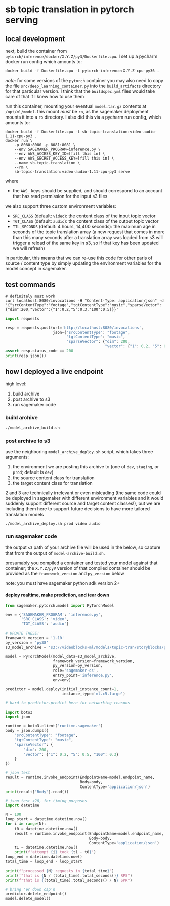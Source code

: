 # sb topic translation in pytorch serving

## local development

next, build the container from `pytorch/inference/docker/X.Y.Z/py3/Dockerfile.cpu`. I set up a pycharm docker run config
which amounts to:

```shell script
docker build -f Dockerfile.cpu -t pytorch-inference:X.Y.Z-cpu-py36 .
```

*note*: for some versions of the `pytorch` container you may also need to copy the file `src/deep_learning_container.py`
into the `build_artifacts` directory for that particular version. I think that the `buildspec.yml` files would take care
of that if I knew how to use them

run this container, mounting your eventual `model.tar.gz` contents at `/opt/ml/model`. this mount *must* be `ro`, as the
sagemaker deployment mounts it into a `ro` directory. I also did this via a pycharm run config, which amounts to:

```shell script
docker build -f Dockerfile.cpu -t sb-topic-translation:video-audio-1.11-cpu-py3 .
docker run \
    -p 8080:8080 -p 8081:8081 \
    --env SAGEMAKER_PROGRAM=inference.py \
    --env AWS_ACCESS_KEY_ID=[fill this in] \
    --env AWS_SECRET_ACCESS_KEY=[fill this in] \
    --name sb-topic-translation \
    --rm \
    sb-topic-translation:video-audio-1.11-cpu-py3 serve
```

where

+ the `AWS_` keys should be supplied, and should correspond to an account that has read permission for the input s3
  files

we also support three custom environment variables:

+ `SRC_CLASS` (default: `video`): the content class of the input topic vector
+ `TGT_CLASS` (default: `audio`): the content class of the output topic vector
+ `TTL_SECONDS` (default: 4 hours, 14,400 seconds): the maximum age in seconds of the topic translation array (a new
  request that comes in more than this many seconds after a translation array was loaded from s3 will trigger a reload
  of the same key in s3, so if that key has been updated we will refresh)

in particular, this means that we can re-use this code for other paris of source / content type by simply updating the
environment variables for the model concept in sagemaker.


## test commands

```shell script
# definitely must work
curl localhost:8080/invocations -H "Content-Type: application/json" -d '{"srcContentType":"footage","tgtContentType":"music","sparseVector":{"dim":200,"vector":{"1":0.2,"5":0.3,"100":0.5}}}'
```

```python
import requests

resp = requests.post(url='http://localhost:8080/invocations',
                     json={"srcContentType": "footage",
                           "tgtContentType": "music",
                           "sparseVector": {"dim": 200,
                                            "vector": {"1": 0.2, "5": 0.3, "100": 0.5}}})
assert resp.status_code == 200
print(resp.json())
```

## how I deployed a live endpoint

high level:

1. build archive
1. post archive to s3
1. run sagemaker code

### build archive

```shell
./model_archive_build.sh
```

### post archive to s3

use the neighboring `model_archive_deploy.sh` script, which takes three arguments:

1. the environment we are posting this archive to (one of `dev`, `staging`, or `prod`; default is `dev`)
2. the source content class for translation
3. the target content class for translation

2 and 3 are technically irrelevant or even misleading (the same code could be deployed in sagemaker with different
environment variables and it would suddenly support different source and target content classes!), but we are including
them here to support future decisions to have more tailored translation models

```shell
./model_archive_deploy.sh prod video audio
```

### run sagemaker code

the output `s3` path of your archive file will be used in the below, so capture that from the output of
`model-archive-build.sh`.

presumably you compiled a container and tested your model against that container; the `X.Y.Z/pyV` version of that
compiled container should be provided as the `framework_version` and `py_version` below

note: you must have sagemaker python sdk version 2+

#### deploy realtime, make prediction, and tear down

```python
from sagemaker.pytorch.model import PyTorchModel

env = {'SAGEMAKER_PROGRAM': 'inference.py',
       'SRC_CLASS': 'video',
       'TGT_CLASS': 'audio'}

# UPDATE THESE!
framework_version = '1.10'
py_version = 'py38'
s3_model_archive = 's3://videoblocks-ml/models/topic-tran/storyblocks/prod/video-audio-20220405T171430/model.tar.gz'

model = PyTorchModel(model_data=s3_model_archive,
                     framework_version=framework_version,
                     py_version=py_version,
                     role='sagemaker-ds',
                     entry_point='inference.py',
                     env=env)

predictor = model.deploy(initial_instance_count=1,
                         instance_type='ml.c5.large')

# hard to predictor.predict here for networking reasons

import boto3
import json

runtime = boto3.client('runtime.sagemaker')
body = json.dumps({
    "srcContentType": "footage",
    "tgtContentType": "music",
    "sparseVector": {
        "dim": 200,
        "vector": {"1": 0.2, "5": 0.5, "100": 0.3}
    }
})

# json test
result = runtime.invoke_endpoint(EndpointName=model.endpoint_name,
                                 Body=body,
                                 ContentType='application/json')
print(result["Body"].read())

# json test x20, for timing purposes
import datetime

N = 100
loop_start = datetime.datetime.now()
for i in range(N):
    t0 = datetime.datetime.now()
    result = runtime.invoke_endpoint(EndpointName=model.endpoint_name,
                                     Body=body,
                                     ContentType='application/json')
    t1 = datetime.datetime.now()
    print(f'attempt {i} took {t1 - t0}')
loop_end = datetime.datetime.now()
total_time = loop_end - loop_start

print(f"processed {N} requests in {total_time}")
print(f"that is {N / (total_time).total_seconds()} RPS")
print(f"that is {(total_time).total_seconds() / N} SPR")

# bring 'er down cap'n
predictor.delete_endpoint()
model.delete_model()
```
